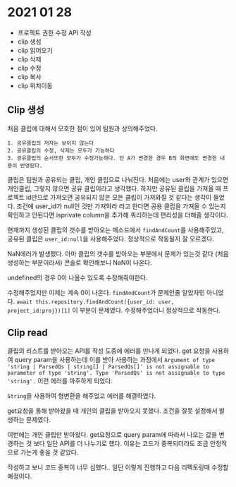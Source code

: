 # 2021 01 28
* 프로젝트 권한 수정 API 작성
* clip 생성 
* clip 읽어오기
* clip 삭제
* clip 수정
* clip 복사
* clip 위치이동

## Clip 생성

처음 클립에 대해서 모호한 점이 있어 팀원과 상의해주었다. 
```
1. 공유클립의 저자는 보이지 않는다
2. 공유클립의 수정, 삭제는 모두가 가능하다
3. 공유클립의 순서또한 모두가 수정가능하다. 단 A가 변경한 경우 B의 화면에도 변경한 내용이 반영된다. 
```

클립은 팀원과 공유되는 클립, 개인 클립으로 나눠진다. 처음에는 user와 관계가 있으면 개인클립, 그렇지 않으면 공유 클립이라고 생각했다. 하지만 공유된 클립을 가져올 때 프로젝트 id만으로 가져오면 공유되지 않은 모든 클립이 가져와질 것 같다는 생각이 들었다. 조건에 user_id가 null인 것만 가져와라 라고 한다면 공용 클립을 가져올 수 있는지 확인하고 안된다면 isprivate column을 추가해 쿼리하는데 편리성을 더해줄 생각이다.

현재까지 생성된 클립의 갯수를 받아오는 메소드에서 `findAndCount`를 사용해주었고, 공유된 클립은 `user_id:null`을 사용해주었다. 정상적으로 작동될지 잘 모르겠다.

NaN에러가 발생했다. 아마 클립의 갯수를 받아오는 부분에서 문제가 있는것 같다 (처음 생성하는 부분이라서) 콘솔로 확인해보니 NaN이 나온다.

undefined의 경우 0이 나올수 있도록 수정해줘야한다. 

수정해주었지만 이제는 계속 0이 나온다. `findAndCount`가 문제인줄 알았자민 아니었다.
`await this.repository.findAndCount({user_id: user, project_id:proj})[1]` 이 부분이 문제였다. 
수정해주었더니 정상적으로 작동한다.

## Clip read

클립의 리스트를 받아오는 API를 작성 도중에 에러를 만나게 되었다. get 요청을 사용하여 query param을 사용하는데 이를 받아 사용하는 과정에서 
`Argument of type 'string | ParsedQs | string[] | ParsedQs[]' is not assignable to parameter of type 'string'.
  Type 'ParsedQs' is not assignable to type 'string'.` 이런 에러를 마주하게 되었다.

`String`을 사용하여 형변환을 해주었고 에러를 해결하였다. 

get요청을 통해 받아왔을 때 개인의 클립을 받아오지 못했다. 조건을 잘못 설정해서 발생하는 문제였다. 

이번에는 개인 클립만 받아왔다. get요청으로 query param에 따라서 나오는 값을 변경하는 것 보다 일단 API를 더 나누기로 했다. 이유는 코드가 중복되더라도 조금 안정적으로 가는게 좋을 것 같았다. 

작성하고 보니 코드 중복이 너무 심했다.. 일단 이렇게 진행하고 다음 리펙토링때 수정할 예정이다.